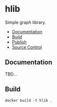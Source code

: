 # hlib
Simple graph library.

* [Documentation](#documentation)
* [Build](#build)
* [Publish](#publish)
* [Source Control](#source_control)

## Documentation
TBD...

## Build
```
docker build -t hlib .
```
